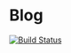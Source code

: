 Blog
====

[![Build Status](https://travis-ci.org/iszak/blog.svg)](https://travis-ci.org/iszak/blog)
